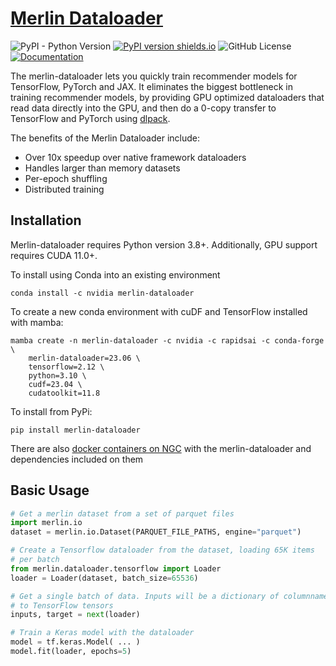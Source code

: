 # [Merlin Dataloader](https://github.com/NVIDIA-Merlin/dataloader)

![PyPI - Python Version](https://img.shields.io/pypi/pyversions/merlin-dataloader)
[![PyPI version shields.io](https://img.shields.io/pypi/v/merlin-dataloader.svg)](https://pypi.python.org/pypi/merlin-dataloader/)
![GitHub License](https://img.shields.io/github/license/NVIDIA-Merlin/dataloader)
[![Documentation](https://img.shields.io/badge/documentation-blue.svg)](https://nvidia-merlin.github.io/dataloader/stable/README.html)

The merlin-dataloader lets you quickly train recommender models for TensorFlow, PyTorch and JAX. It eliminates the biggest bottleneck in training recommender models, by providing GPU optimized dataloaders that read data directly into the GPU, and then do a 0-copy transfer to TensorFlow and PyTorch using [dlpack](https://github.com/dmlc/dlpack).

The benefits of the Merlin Dataloader include:

- Over 10x speedup over native framework dataloaders
- Handles larger than memory datasets
- Per-epoch shuffling
- Distributed training

## Installation

Merlin-dataloader requires Python version 3.8+. Additionally, GPU support requires CUDA 11.0+.

To install using Conda into an existing environment

```
conda install -c nvidia merlin-dataloader
```

To create a new conda environment with cuDF and TensorFlow installed with mamba:

```
mamba create -n merlin-dataloader -c nvidia -c rapidsai -c conda-forge \
    merlin-dataloader=23.06 \
    tensorflow=2.12 \
    python=3.10 \
    cudf=23.04 \
    cudatoolkit=11.8
```

To install from PyPi:

```
pip install merlin-dataloader
```

There are also [docker containers on NGC](https://nvidia-merlin.github.io/Merlin/stable/containers.html) with the merlin-dataloader and dependencies included on them

## Basic Usage

```python
# Get a merlin dataset from a set of parquet files
import merlin.io
dataset = merlin.io.Dataset(PARQUET_FILE_PATHS, engine="parquet")

# Create a Tensorflow dataloader from the dataset, loading 65K items
# per batch
from merlin.dataloader.tensorflow import Loader
loader = Loader(dataset, batch_size=65536)

# Get a single batch of data. Inputs will be a dictionary of columnname
# to TensorFlow tensors
inputs, target = next(loader)

# Train a Keras model with the dataloader
model = tf.keras.Model( ... )
model.fit(loader, epochs=5)
```
